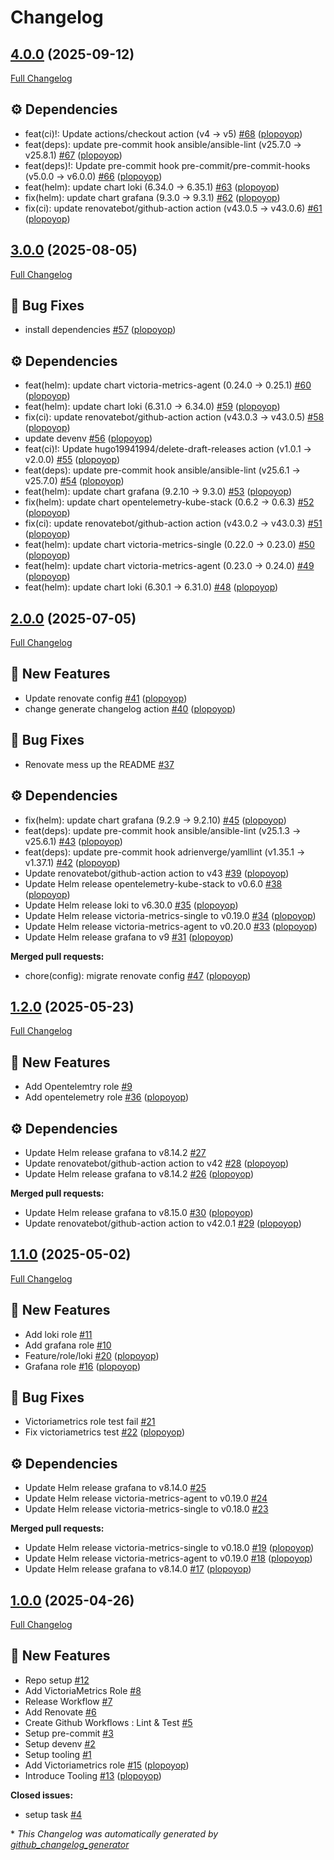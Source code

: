 # Changelog

## [4.0.0](https://github.com/plopoyop/ansible-collection-kubernetes_observability/tree/4.0.0) (2025-09-12)

[Full Changelog](https://github.com/plopoyop/ansible-collection-kubernetes_observability/compare/3.0.0...4.0.0)

## ⚙️ Dependencies

- feat\(ci\)!: Update actions/checkout action \(v4 → v5\) [\#68](https://github.com/plopoyop/ansible-collection-kubernetes_observability/pull/68) ([plopoyop](https://github.com/plopoyop))
- feat\(deps\): update pre-commit hook ansible/ansible-lint \(v25.7.0 → v25.8.1\) [\#67](https://github.com/plopoyop/ansible-collection-kubernetes_observability/pull/67) ([plopoyop](https://github.com/plopoyop))
- feat\(deps\)!: Update pre-commit hook pre-commit/pre-commit-hooks \(v5.0.0 → v6.0.0\) [\#66](https://github.com/plopoyop/ansible-collection-kubernetes_observability/pull/66) ([plopoyop](https://github.com/plopoyop))
- feat\(helm\): update chart loki \(6.34.0 → 6.35.1\) [\#63](https://github.com/plopoyop/ansible-collection-kubernetes_observability/pull/63) ([plopoyop](https://github.com/plopoyop))
- fix\(helm\): update chart grafana \(9.3.0 → 9.3.1\) [\#62](https://github.com/plopoyop/ansible-collection-kubernetes_observability/pull/62) ([plopoyop](https://github.com/plopoyop))
- fix\(ci\): update renovatebot/github-action action \(v43.0.5 → v43.0.6\) [\#61](https://github.com/plopoyop/ansible-collection-kubernetes_observability/pull/61) ([plopoyop](https://github.com/plopoyop))

## [3.0.0](https://github.com/plopoyop/ansible-collection-kubernetes_observability/tree/3.0.0) (2025-08-05)

[Full Changelog](https://github.com/plopoyop/ansible-collection-kubernetes_observability/compare/2.0.0...3.0.0)

## 🐛 Bug Fixes

- install dependencies [\#57](https://github.com/plopoyop/ansible-collection-kubernetes_observability/pull/57) ([plopoyop](https://github.com/plopoyop))

## ⚙️ Dependencies

- feat\(helm\): update chart victoria-metrics-agent \(0.24.0 → 0.25.1\) [\#60](https://github.com/plopoyop/ansible-collection-kubernetes_observability/pull/60) ([plopoyop](https://github.com/plopoyop))
- feat\(helm\): update chart loki \(6.31.0 → 6.34.0\) [\#59](https://github.com/plopoyop/ansible-collection-kubernetes_observability/pull/59) ([plopoyop](https://github.com/plopoyop))
- fix\(ci\): update renovatebot/github-action action \(v43.0.3 → v43.0.5\) [\#58](https://github.com/plopoyop/ansible-collection-kubernetes_observability/pull/58) ([plopoyop](https://github.com/plopoyop))
- update devenv [\#56](https://github.com/plopoyop/ansible-collection-kubernetes_observability/pull/56) ([plopoyop](https://github.com/plopoyop))
- feat\(ci\)!: Update hugo19941994/delete-draft-releases action \(v1.0.1 → v2.0.0\) [\#55](https://github.com/plopoyop/ansible-collection-kubernetes_observability/pull/55) ([plopoyop](https://github.com/plopoyop))
- feat\(deps\): update pre-commit hook ansible/ansible-lint \(v25.6.1 → v25.7.0\) [\#54](https://github.com/plopoyop/ansible-collection-kubernetes_observability/pull/54) ([plopoyop](https://github.com/plopoyop))
- feat\(helm\): update chart grafana \(9.2.10 → 9.3.0\) [\#53](https://github.com/plopoyop/ansible-collection-kubernetes_observability/pull/53) ([plopoyop](https://github.com/plopoyop))
- fix\(helm\): update chart opentelemetry-kube-stack \(0.6.2 → 0.6.3\) [\#52](https://github.com/plopoyop/ansible-collection-kubernetes_observability/pull/52) ([plopoyop](https://github.com/plopoyop))
- fix\(ci\): update renovatebot/github-action action \(v43.0.2 → v43.0.3\) [\#51](https://github.com/plopoyop/ansible-collection-kubernetes_observability/pull/51) ([plopoyop](https://github.com/plopoyop))
- feat\(helm\): update chart victoria-metrics-single \(0.22.0 → 0.23.0\) [\#50](https://github.com/plopoyop/ansible-collection-kubernetes_observability/pull/50) ([plopoyop](https://github.com/plopoyop))
- feat\(helm\): update chart victoria-metrics-agent \(0.23.0 → 0.24.0\) [\#49](https://github.com/plopoyop/ansible-collection-kubernetes_observability/pull/49) ([plopoyop](https://github.com/plopoyop))
- feat\(helm\): update chart loki \(6.30.1 → 6.31.0\) [\#48](https://github.com/plopoyop/ansible-collection-kubernetes_observability/pull/48) ([plopoyop](https://github.com/plopoyop))

## [2.0.0](https://github.com/plopoyop/ansible-collection-kubernetes_observability/tree/2.0.0) (2025-07-05)

[Full Changelog](https://github.com/plopoyop/ansible-collection-kubernetes_observability/compare/1.2.0...2.0.0)

## 🚀 New Features

- Update renovate config [\#41](https://github.com/plopoyop/ansible-collection-kubernetes_observability/pull/41) ([plopoyop](https://github.com/plopoyop))
- change generate changelog action [\#40](https://github.com/plopoyop/ansible-collection-kubernetes_observability/pull/40) ([plopoyop](https://github.com/plopoyop))

## 🐛 Bug Fixes

- Renovate mess up the README [\#37](https://github.com/plopoyop/ansible-collection-kubernetes_observability/issues/37)

## ⚙️ Dependencies

- fix\(helm\): update chart grafana \(9.2.9 → 9.2.10\) [\#45](https://github.com/plopoyop/ansible-collection-kubernetes_observability/pull/45) ([plopoyop](https://github.com/plopoyop))
- feat\(deps\): update pre-commit hook ansible/ansible-lint \(v25.1.3 → v25.6.1\) [\#43](https://github.com/plopoyop/ansible-collection-kubernetes_observability/pull/43) ([plopoyop](https://github.com/plopoyop))
- feat\(deps\): update pre-commit hook adrienverge/yamllint \(v1.35.1 → v1.37.1\) [\#42](https://github.com/plopoyop/ansible-collection-kubernetes_observability/pull/42) ([plopoyop](https://github.com/plopoyop))
- Update renovatebot/github-action action to v43 [\#39](https://github.com/plopoyop/ansible-collection-kubernetes_observability/pull/39) ([plopoyop](https://github.com/plopoyop))
- Update Helm release opentelemetry-kube-stack to v0.6.0 [\#38](https://github.com/plopoyop/ansible-collection-kubernetes_observability/pull/38) ([plopoyop](https://github.com/plopoyop))
- Update Helm release loki to v6.30.0 [\#35](https://github.com/plopoyop/ansible-collection-kubernetes_observability/pull/35) ([plopoyop](https://github.com/plopoyop))
- Update Helm release victoria-metrics-single to v0.19.0 [\#34](https://github.com/plopoyop/ansible-collection-kubernetes_observability/pull/34) ([plopoyop](https://github.com/plopoyop))
- Update Helm release victoria-metrics-agent to v0.20.0 [\#33](https://github.com/plopoyop/ansible-collection-kubernetes_observability/pull/33) ([plopoyop](https://github.com/plopoyop))
- Update Helm release grafana to v9 [\#31](https://github.com/plopoyop/ansible-collection-kubernetes_observability/pull/31) ([plopoyop](https://github.com/plopoyop))

**Merged pull requests:**

- chore\(config\): migrate renovate config [\#47](https://github.com/plopoyop/ansible-collection-kubernetes_observability/pull/47) ([plopoyop](https://github.com/plopoyop))

## [1.2.0](https://github.com/plopoyop/ansible-collection-kubernetes_observability/tree/1.2.0) (2025-05-23)

[Full Changelog](https://github.com/plopoyop/ansible-collection-kubernetes_observability/compare/1.1.0...1.2.0)

## 🚀 New Features

- Add Opentelemtry role [\#9](https://github.com/plopoyop/ansible-collection-kubernetes_observability/issues/9)
- Add opentelemetry role [\#36](https://github.com/plopoyop/ansible-collection-kubernetes_observability/pull/36) ([plopoyop](https://github.com/plopoyop))

## ⚙️ Dependencies

- Update Helm release grafana to v8.14.2 [\#27](https://github.com/plopoyop/ansible-collection-kubernetes_observability/issues/27)
- Update renovatebot/github-action action to v42 [\#28](https://github.com/plopoyop/ansible-collection-kubernetes_observability/pull/28) ([plopoyop](https://github.com/plopoyop))
- Update Helm release grafana to v8.14.2 [\#26](https://github.com/plopoyop/ansible-collection-kubernetes_observability/pull/26) ([plopoyop](https://github.com/plopoyop))

**Merged pull requests:**

- Update Helm release grafana to v8.15.0 [\#30](https://github.com/plopoyop/ansible-collection-kubernetes_observability/pull/30) ([plopoyop](https://github.com/plopoyop))
- Update renovatebot/github-action action to v42.0.1 [\#29](https://github.com/plopoyop/ansible-collection-kubernetes_observability/pull/29) ([plopoyop](https://github.com/plopoyop))

## [1.1.0](https://github.com/plopoyop/ansible-collection-kubernetes_observability/tree/1.1.0) (2025-05-02)

[Full Changelog](https://github.com/plopoyop/ansible-collection-kubernetes_observability/compare/1.0.0...1.1.0)

## 🚀 New Features

- Add loki role [\#11](https://github.com/plopoyop/ansible-collection-kubernetes_observability/issues/11)
- Add grafana role [\#10](https://github.com/plopoyop/ansible-collection-kubernetes_observability/issues/10)
- Feature/role/loki [\#20](https://github.com/plopoyop/ansible-collection-kubernetes_observability/pull/20) ([plopoyop](https://github.com/plopoyop))
- Grafana role [\#16](https://github.com/plopoyop/ansible-collection-kubernetes_observability/pull/16) ([plopoyop](https://github.com/plopoyop))

## 🐛 Bug Fixes

- Victoriametrics role test fail [\#21](https://github.com/plopoyop/ansible-collection-kubernetes_observability/issues/21)
- Fix victoriametrics test [\#22](https://github.com/plopoyop/ansible-collection-kubernetes_observability/pull/22) ([plopoyop](https://github.com/plopoyop))

## ⚙️ Dependencies

- Update Helm release grafana to v8.14.0 [\#25](https://github.com/plopoyop/ansible-collection-kubernetes_observability/issues/25)
- Update Helm release victoria-metrics-agent to v0.19.0 [\#24](https://github.com/plopoyop/ansible-collection-kubernetes_observability/issues/24)
- Update Helm release victoria-metrics-single to v0.18.0 [\#23](https://github.com/plopoyop/ansible-collection-kubernetes_observability/issues/23)

**Merged pull requests:**

- Update Helm release victoria-metrics-single to v0.18.0 [\#19](https://github.com/plopoyop/ansible-collection-kubernetes_observability/pull/19) ([plopoyop](https://github.com/plopoyop))
- Update Helm release victoria-metrics-agent to v0.19.0 [\#18](https://github.com/plopoyop/ansible-collection-kubernetes_observability/pull/18) ([plopoyop](https://github.com/plopoyop))
- Update Helm release grafana to v8.14.0 [\#17](https://github.com/plopoyop/ansible-collection-kubernetes_observability/pull/17) ([plopoyop](https://github.com/plopoyop))

## [1.0.0](https://github.com/plopoyop/ansible-collection-kubernetes_observability/tree/1.0.0) (2025-04-26)

[Full Changelog](https://github.com/plopoyop/ansible-collection-kubernetes_observability/compare/5ac51d0b3b13a0db88e5681db628146045468509...1.0.0)

## 🚀 New Features

- Repo setup [\#12](https://github.com/plopoyop/ansible-collection-kubernetes_observability/issues/12)
- Add VictoriaMetrics Role [\#8](https://github.com/plopoyop/ansible-collection-kubernetes_observability/issues/8)
- Release Workflow [\#7](https://github.com/plopoyop/ansible-collection-kubernetes_observability/issues/7)
- Add Renovate [\#6](https://github.com/plopoyop/ansible-collection-kubernetes_observability/issues/6)
- Create Github Workflows : Lint & Test [\#5](https://github.com/plopoyop/ansible-collection-kubernetes_observability/issues/5)
- Setup pre-commit [\#3](https://github.com/plopoyop/ansible-collection-kubernetes_observability/issues/3)
- Setup devenv [\#2](https://github.com/plopoyop/ansible-collection-kubernetes_observability/issues/2)
- Setup tooling [\#1](https://github.com/plopoyop/ansible-collection-kubernetes_observability/issues/1)
- Add Victoriametrics role [\#15](https://github.com/plopoyop/ansible-collection-kubernetes_observability/pull/15) ([plopoyop](https://github.com/plopoyop))
- Introduce Tooling [\#13](https://github.com/plopoyop/ansible-collection-kubernetes_observability/pull/13) ([plopoyop](https://github.com/plopoyop))

**Closed issues:**

- setup task [\#4](https://github.com/plopoyop/ansible-collection-kubernetes_observability/issues/4)



\* *This Changelog was automatically generated by [github_changelog_generator](https://github.com/github-changelog-generator/github-changelog-generator)*
